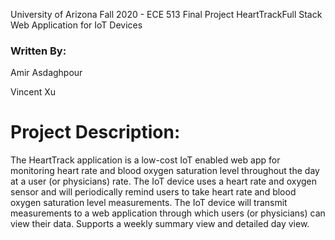 University of Arizona
Fall 2020 - ECE 513 Final Project
HeartTrackFull Stack Web Application for IoT Devices
### Written By: 
Amir Asdaghpour

Vincent Xu

# Project Description:
The HeartTrack application is a low-cost IoT enabled web app for monitoring heart rate and blood oxygen saturation level throughout the day at a user (or physicians) rate. The IoT device uses a heart rate and oxygen sensor and will periodically remind users to take heart rate and blood oxygen saturation level measurements. The IoT device will transmit measurements to a web application through which users (or physicians) can view their data. Supports a weekly summary view and detailed day view.



